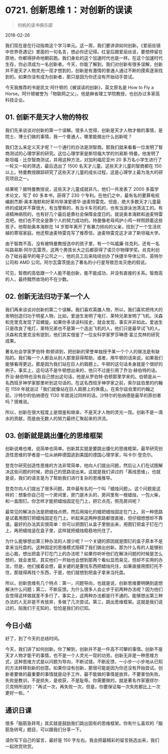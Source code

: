 # 0721. 创新思维 1：对创新的误读

> 何帆的读书俱乐部

2018-02-26

我们现在是在行动指南这个学习单元。这一周，我们要讲讲如何创新。《爱丽丝镜中世界奇遇记》里面的一句名言，想必你还记得。红皇后跟爱丽丝说，要想停留在原地，你都得拼命地朝前跑。我们身处的这个加速时代也是一样。在这个加速时代生存，你必须成为一名创新者。今天，你能了解到，我们对创新有很多误解，创新并不是天才人物灵光一现才想到的，创新是有激情的普通人通过不断的摸索逐渐找到的。如果你没有成为创新者，那只是因为你还没有开始动手尝试。

今天我推荐的书是凯文·阿什顿的《被误读的创新》，英文原名是 How to Fly a Horse。阿什顿被誉为「物联网之父」，他是麻省理工学院教授，也创办过多家高科技企业。

## 01. 创新不是天才人物的特权

我们先来谈谈对创新的第一个误解。很多人觉得，创新是天才人物才做的事情，是院士、博士们做的事情，我一个普通人，哪里能做出什么创新呢？

我们怎么来定义天才呢？一个通行的办法是测智商。那我们就来看看一位发明了智商测试的心理学家的研究。这位心理学家是斯坦福大学的刘易斯·特曼。他发明了斯坦福 - 比奈智商测试，并用这种方法，对加利福尼亚州 20 多万名小学生进行了一轮又一轮的筛选，最后选出了 1500 名天才儿童。这些天才儿童的智商都在 150 以上。特曼教授跟踪研究了这些天才儿童的成长过程，这是心理学上最为浩大的研究项目之一。

结果呢？据特曼教授说，这些天才儿童成就非凡，他们一共发表了 2000 多篇学术论文，写了 60 多本书，获得了 230 个专利。在他们之中，最有名的要算电视编剧杰斯·奥本海默和好莱坞导演爱德华·迪麦特雷克。但是，绝大多数天才儿童最终的成就并不算很大，有当警察的，有当卡车司机的，也有当游泳池清洁工的。有进精神病院的，也有好几个最后是靠社会保障金度日的。就说奥本海默和迪麦特雷克吧，他们也不完全是靠个人的努力成功的。特曼像老母鸡护小鸡一样照顾着这些孩子。他帮助奥本海默在 14 岁那年离开了有暴力倾向的父亲，找到了一个生活优越的寄宿家庭。他还帮迪麦特雷克写了推荐信，迪麦特雷克这才进了斯坦福大学。

由于智商不高，没有被特曼教授选中的孩子里，有一个叫威廉·肖克利，还有一名叫路易斯·阿尔瓦雷茨，这两个男孩长大之后都获得了诺贝尔物理学奖。肖克利创办了硅谷最早的电子公司之一，他的员工后来陆续创办了快捷半导体公司、英特尔公司和 AMD 公司。阿尔瓦雷茨提出了著名的小行星导致恐龙灭绝的假说。

可见，智商的高低跟一个人能不能创新，能不能成功，并没有直接的关系。智商高的人，最终黯然收场的不在少数。

## 02. 创新无法归功于某一个人

我们再来谈谈对创新的第二个误解。我们喜欢英雄人物，所以，我们喜欢把伟大的发明创造归功于明星人物，比如，爱迪生发明了电灯、莱特兄弟发明了飞机、沃森和克里克发现了双螺旋。如果你多读读科技史，就会发现，事实并非如此。爱迪生只是改良了电灯，莱特兄弟也不是第一个造出飞机的人，他们只是最早试飞的人。沃森和克里克没有提到，他们其实借鉴了一位女科学家罗莎琳德·富兰克林的研究成果。

著名社会学家罗伯特·默顿讲到，把创新的荣誉单独授予某一个个人的做法是有缺陷的。我们每一个人都会从别人那里获得帮助，或者，用牛顿的话来说，如果我们能够看得更远，那是因为我们站在巨人的肩膀上。牛顿的这句话本身就是个很好的例子。事实上，这句话不是牛顿想出来的，他只不过是引用了乔治·赫伯特的话。乔治·赫伯特也没有自己想出这句话，他是从罗伯特·伯顿那里学来的。伯顿是从一名西班牙神学家那里听到这句话的。在这名西班牙神学家之前，索尔兹伯里的约翰在 1159 年就说过「我们就像站在巨人肩膀上的侏儒」。在索尔兹伯里的约翰之前，沙特尔的伯纳德在 1130 年就说过同样的话。沙特尔的伯纳德是最早的原创者吗？很难说。

所以，创新在很大程度上是借鉴和继承，不是天才人物的灵光一现。创新不是一滴水的贡献，而是由无数人的努力最终汇聚起来的洪流。

## 03. 创新就是跳出僵化的思维框架

创新说难也难，说简单也简单。创新其实就是要跳出僵化的思维框架。最早研究创造性思维的学者是一位从纳粹德国逃到美国的德国心理学家，叫卡尔·登克尔。

登克尔研究创造性思维的方法非常简单，他向人们提出问题，然后让人们在试图解决这些问题的时候，把自己的思路说出来。这就是我们讲过的「离线思维」，也就是说，我们的语言是为了帮助我们进行复杂的思维推导。

登克尔向人们提出了很多问题，其中最有名的一个叫「蜡烛问题」。这个问题是这样的：想象你自己在一个房间里，房门是木头的，房间里有一根蜡烛，一包火柴，和一盒图钉。你怎样才能把蜡烛固定在门上，把它点亮，照亮房间呢？

最常见的解决办法是把蜡烛点燃，然后用熔化的蜡把蜡烛固定在门上。另一种思路是试着用图钉把蜡烛固定在门上。听起来这两种思路都很直接，但仔细想想却不靠谱。最好的办法其实很简单：你可以把图钉从盒子里倒出来，用图钉把盒子钉在门上，再把蜡烛竖在盒子里，这样就把蜡烛稳稳地托住了。

为什么能够想出第三种办法的人很少呢？一个关键的原因就是图钉的盒子原本不是拿来当托盘的。这种固定的思维模式阻碍了我们做出创新。那为什么有的人能够别出心裁，想出把盒子钉在门上的办法呢？如果你听听他们在解决问题的时候是怎么想的，就会发现，其实他们一开始也会想到那两个看似显而易见，但却不实用的办法，但是，他们接着会想，最关键的是要找东西把蜡烛托住，如果直接用图钉托不住，那就得再找个东西，于是，他们就想到把盒子拿来当托盘。

所以，创新思维有几个特点：第一，问题导向，也就是说，创新思维要明确到底想解决什么问题；第二，不断反馈。为什么很多人会止步于前两种办法呢？因为他们会觉得这样做就差不多行了，事实上，这两种办法都是行不通的。能够想出第三种办法的人无非是不肯放弃，多做了几次尝试。第三，跳出思维框架。这就是我们说过的，陷我们于无知的，恰恰是我们的已知。

## 今日小结

好了，到了今天的总结时间。

今天，我们讲了如何创新。你了解到，创新并不是一件高不可攀的事情。创新不是天才人物才能干的事情，也不是一个人灵光一现的功劳。创新无非是一种思维方式，这种思维方式是以问题为导向，不断试错，不断反馈，一小步一小步地从已知的方法转移到新的创意。如果你没有创新，那很可能是因为你还没有开始尝试。创新者要做的最重要的事情就是动手工作，最不能做的事情是放弃。不要害怕失败。失败是教训，不是损失，是收获，不是耻辱。你需要做的，就是著名作家塞缪尔·贝克特所说的："再试一次，再失败一次，但是，你要保证每一次失败都比上一次更好一些。"

## 通识日课

很多「脑筋急转弯」其实就是鼓励我们跳出固有的思维框架。你有什么喜欢的「脑筋急转弯」题目，可以跟我们分享一下。

请你写下自己的留言，最好是 150 字左右。我会把最精彩的留言挑选出来，我们一起欣赏欣赏。


